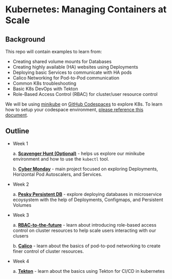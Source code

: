 # Kubernetes: Managing Containers at Scale

## Background

This repo will contain examples to learn from:

- Creating shared volume mounts for Databases
- Creating highly available (HA) websites using Deployments
- Deploying basic Services to communicate with HA pods
- Calico Networking for Pod-to-Pod communication
- Common K8s troubleshooting
- Basic K8s DevOps with Tekton
- Role-Based Access Control (RBAC) for cluster/user resource control

We will be using [minikube](https://minikube.sigs.k8s.io/docs/) on [GitHub Codespaces](https://github.com/features/codespaces) to explore K8s. To learn how to setup your codespace environment, [please reference this document](https://corise.com/course/kubernetes-managing-containers-at-scale/v2/module/codespace-setup).

## Outline

- Week 1

  a. **[Scavenger Hunt (Optional)](https://uplimit.com/course/kubernetes-managing-containers-at-scale/v2/enrollment/enrollment_clj4nmkr201xv12aw259t4xtw/module/scavenger-hunt)** - helps us explore our minikube environment and how to use the `kubectl` tool.

  b. **[Cyber Monday](https://uplimit.com/course/kubernetes-managing-containers-at-scale/v2/enrollment/enrollment_clj4nmkr201xv12aw259t4xtw/module/project-1-instructions)** - main project focused on exploring Deployments, Horizontal Pod Autoscalers, and Services.

- Week 2

  a. **[Pesky Persistent DB](https://uplimit.com/course/kubernetes-managing-containers-at-scale/v2/enrollment/enrollment_clj4nmkr201xv12aw259t4xtw/module/project-2-instructions)** - explore deploying databases in microservice ecoysystem with the help of Deployments, Configmaps, and Persistent Volumes

- Week 3

  a. **[RBAC-to-the-future](https://uplimit.com/course/kubernetes-managing-containers-at-scale/v2/module/project-3-instructions#corise_clm9w276p000j3b7lvx4bov7v)** - learn about introducing role-based access control on cluster resources to help scale users interacting with our clusers

  b.  **[Calico](https://uplimit.com/course/kubernetes-managing-containers-at-scale/v2/module/project-3-instructions#corise_clm9w2tpt000k3b7ld7w684cy)** - learn about the basics of pod-to-pod networking to create finer control of cluster resources.

- Week 4

  a. **[Tekton](https://uplimit.com/course/kubernetes-managing-containers-at-scale/v2/enrollment/enrollment_clj4nmkr201xv12aw259t4xtw/module/module_clmpekrcy008l127k3gssb6kp)** - learn about the basics using Tekton for CI/CD in kubernetes
